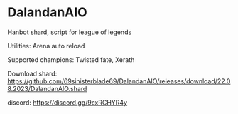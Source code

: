 # DalandanAIO
Hanbot shard, script for league of legends

Utilities: Arena auto reload

Supported champions:
Twisted fate, Xerath

Download shard: https://github.com/69sinisterblade69/DalandanAIO/releases/download/22.08.2023/DalandanAIO.shard

discord: https://discord.gg/9cxRCHYR4y
